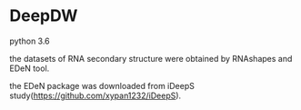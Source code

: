 # DeepDW

python 3.6

the datasets of RNA secondary structure were obtained by RNAshapes and EDeN tool.

the EDeN package was downloaded from iDeepS study(https://github.com/xypan1232/iDeepS).
